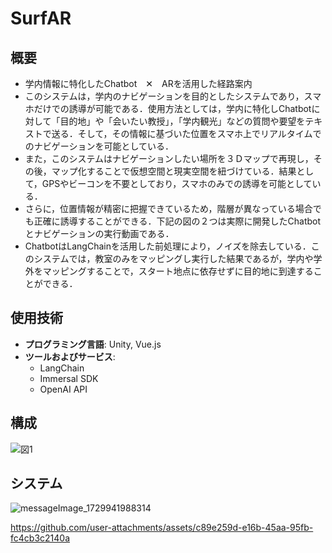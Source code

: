 # SurfAR

## 概要
- 学内情報に特化したChatbot　✕　ARを活用した経路案内
- このシステムは，学内のナビゲーションを目的としたシステムであり，スマホだけでの誘導が可能である．使用方法としては，学内に特化しChatbotに対して「目的地」や「会いたい教授」，「学内観光」などの質問や要望をテキストで送る．そして，その情報に基づいた位置をスマホ上でリアルタイムでのナビゲーションを可能としている．
- また，このシステムはナビゲーションしたい場所を３Ｄマップで再現し，その後，マップ化することで仮想空間と現実空間を紐づけている．結果として，GPSやビーコンを不要としており，スマホのみでの誘導を可能としている．
- さらに，位置情報が精密に把握できているため，階層が異なっている場合でも正確に誘導することができる．下記の図の２つは実際に開発したChatbotとナビゲーションの実行動画である．
- ChatbotはLangChainを活用した前処理により，ノイズを除去している．このシステムでは，教室のみをマッピングし実行した結果であるが，学内や学外をマッピングすることで，スタート地点に依存せずに目的地に到達することができる．

## 使用技術
- **プログラミング言語**: Unity, Vue.js
- **ツールおよびサービス**:
  - LangChain
  - Immersal SDK
  - OpenAI API

## 構成
   ![図1](https://github.com/user-attachments/assets/5f869331-ced3-4b63-97d2-07243a37f2cc)

## システム
![messageImage_1729941988314](https://github.com/user-attachments/assets/fd1e1413-12e7-4f06-83a8-a95d789a9a2e)


https://github.com/user-attachments/assets/c89e259d-e16b-45aa-95fb-fc4cb3c2140a


